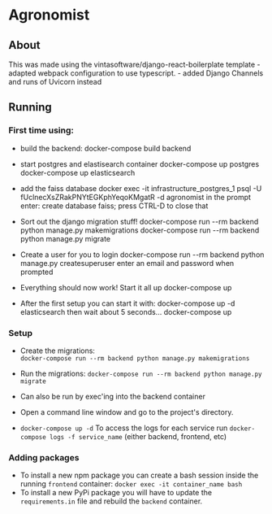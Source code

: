 # Agronomist

## About

This was made using the vintasoftware/django-react-boilerplate template - adapted webpack configuration to use typescript. - added Django Channels and runs of Uvicorn instead

## Running

### First time using:
-   build the backend:
     docker-compose build backend
-   start postgres and elastisearch container
     docker-compose up postgres
     docker-compose up elasticsearch
-   add the faiss database
     docker exec -it infrastructure_postgres_1 psql -U fUclnecXsZRakPNYtEGKphYeqoKMgatR -d agronomist
     in the prompt enter: create database faiss;
     press CTRL-D to close that
-   Sort out the django migration stuff!
     docker-compose run --rm backend python manage.py makemigrations
     docker-compose run --rm backend python manage.py migrate
-   Create a user for you to login
     docker-compose run --rm backend python manage.py createsuperuser
     enter an email and password when prompted

-   Everything should now work! Start it all up
     docker-compose up

-   After the first setup you can start it with:
     docker-compose up -d elasticsearch
     then wait about 5 seconds...
     docker-compose up


### Setup

-   Create the migrations:  
    `docker-compose run --rm backend python manage.py makemigrations`
-   Run the migrations:
    `docker-compose run --rm backend python manage.py migrate`
-   Can also be run by exec'ing into the backend container

-   Open a command line window and go to the project's directory.
-   `docker-compose up -d`
    To access the logs for each service run `docker-compose logs -f service_name` (either backend, frontend, etc)

### Adding packages

-   To install a new npm package you can create a bash session inside the running `frontend` container: `docker exec -it container_name bash`
-   To install a new PyPi package you will have to update the `requirements.in` file and rebuild the `backend` container.
